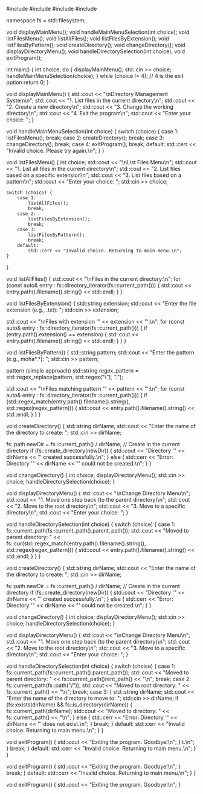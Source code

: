 #include <filesystem>
#include <vector>
#include <regex>
#include <string>

namespace fs = std::filesystem;

void displayMainMenu();
void handleMainMenuSelection(int choice);
void listFilesMenu();
void listAllFiles();
void listFilesByExtension();
void listFilesByPattern();
void createDirectory();
void changeDirectory();
void displayDirectoryMenu();
void handleDirectorySelection(int choice);
void exitProgram();

int main() {
    int choice;
    do {
        displayMainMenu();
        std::cin >> choice;
        handleMainMenuSelection(choice);
    } while (choice != 4); // 4 is the exit option
    return 0;
}

void displayMainMenu() {
    std::cout << "\nDirectory Management System\n";
    std::cout << "1. List files in the current directory\n";
    std::cout << "2. Create a new directory\n";
    std::cout << "3. Change the working directory\n";
    std::cout << "4. Exit the program\n";
    std::cout << "Enter your choice: ";
}

void handleMainMenuSelection(int choice) {
    switch (choice) {
        case 1:
            listFilesMenu();
            break;
        case 2:
            createDirectory();
            break;
        case 3:
            changeDirectory();
            break;
        case 4:
            exitProgram();
            break;
        default:
            std::cerr << "Invalid choice. Please try again.\n";
    }
}

void listFilesMenu() {
    int choice;
    std::cout << "\nList Files Menu\n";
    std::cout << "1. List all files in the current directory\n";
    std::cout << "2. List files based on a specific extension\n";
    std::cout << "3. List files based on a pattern\n";
    std::cout << "Enter your choice: ";
    std::cin >> choice;

    switch (choice) {
        case 1:
            listAllFiles();
            break;
        case 2:
            listFilesByExtension();
            break;
        case 3:
            listFilesByPattern();
            break;
        default:
            std::cerr << "Invalid choice. Returning to main menu.\n";
    }
}

void listAllFiles() {
    std::cout << "\nFiles in the current directory:\n";
    for (const auto& entry : fs::directory_iterator(fs::current_path())) {
        std::cout << entry.path().filename().string() << std::endl;
    }
}

void listFilesByExtension() {
    std::string extension;
    std::cout << "Enter the file extension (e.g., .txt): ";
    std::cin >> extension;

std::cout << "\nFiles with extension '" << extension << "':\n";
    for (const auto& entry : fs::directory_iterator(fs::current_path())) {
        if (entry.path().extension() == extension) {
            std::cout << entry.path().filename().string() << std::endl;
        }
    }
}

void listFilesByPattern() {
    std::string pattern;
    std::cout << "Enter the pattern (e.g., moha*.*): ";
    std::cin >> pattern;

 pattern (simple approach)
    std::string regex_pattern = std::regex_replace(pattern, std::regex("\\*"), ".*");

std::cout << "\nFiles matching pattern '" << pattern << "':\n";
    for (const auto& entry : fs::directory_iterator(fs::current_path())) {
        if (std::regex_match(entry.path().filename().string(), std::regex(regex_pattern))) {
            std::cout << entry.path().filename().string() << std::endl;
        }
    }
}

void createDirectory() {
    std::string dirName;
    std::cout << "Enter the name of the directory to create: ";
    std::cin >> dirName;

fs::path newDir = fs::current_path() / dirName; // Create in the current directory
    if (fs::create_directory(newDir)) {
        std::cout << "Directory '" << dirName << "' created successfully.\n";
    } else {
        std::cerr << "Error: Directory '" << dirName << "' could not be created.\n";
    }
}

void changeDirectory() {
    int choice;
    displayDirectoryMenu();
    std::cin >> choice;
    handleDirectorySelection(choice);
}

void displayDirectoryMenu() {
    std::cout << "\nChange Directory Menu\n";
    std::cout << "1. Move one step back (to the parent directory)\n";
    std::cout << "2. Move to the root directory\n";
    std::cout << "3. Move to a specific directory\n";
    std::cout << "Enter your choice: ";
}

void handleDirectorySelection(int choice) {
    switch (choice) {
        case 1:
            fs::current_path(fs::current_path().parent_path());
            std::cout << "Moved to parent directory: " << fs::cur(std::regex_match(entry.path().filename().string(), std::regex(regex_pattern))) {
            std::cout << entry.path().filename().string() << std::endl;
        }
    }
}

void createDirectory() {
    std::string dirName;
    std::cout << "Enter the name of the directory to create: ";
    std::cin >> dirName;

  fs::path newDir = fs::current_path() / dirName; // Create in the current directory
    if (fs::create_directory(newDir)) {
        std::cout << "Directory '" << dirName << "' created successfully.\n";
    } else {
        std::cerr << "Error: Directory '" << dirName << "' could not be created.\n";
    }
}

void changeDirectory() {
    int choice;
    displayDirectoryMenu();
    std::cin >> choice;
    handleDirectorySelection(choice);
}

void displayDirectoryMenu() {
    std::cout << "\nChange Directory Menu\n";
    std::cout << "1. Move one step back (to the parent directory)\n";
    std::cout << "2. Move to the root directory\n";
    std::cout << "3. Move to a specific directory\n";
    std::cout << "Enter your choice: ";
}

void handleDirectorySelection(int choice) {
    switch (choice) {
        case 1:
            fs::current_path(fs::current_path().parent_path());
            std::cout << "Moved to parent directory: " << fs::current_path()rent_path() << "\n";
            break;
        case 2:
            fs::current_path(fs::path("/"));
            std::cout << "Moved to root directory: " << fs::current_path() << "\n";
            break;
        case 3: {
            std::string dirName;
            std::cout << "Enter the name of the directory to move to: ";
            std::cin >> dirName;
            if (fs::exists(dirName) && fs::is_directory(dirName)) {
                fs::current_path(dirName);
                std::cout << "Moved to directory: " << fs::current_path() << "\n";
            } else {
                std::cerr << "Error: Directory '" << dirName << "' does not exist.\n";
            }
            break;
        }
        default:
            std::cerr << "Invalid choice. Returning to main menu.\n";
    }
}

void exitProgram() {
    std::cout << "Exiting the program. Goodbye!\n";
}
t.\n";
            }
            break;
        }
        default:
            std::cerr << "Invalid choice. Returning to main menu.\n";
    }
}

void exitProgram() {
    std::cout << "Exiting the program. Goodbye!\n";
}
        break;
        }
        default:
            std::cerr << "Invalid choice. Returning to main menu.\n";
    }
}

void exitProgram() {
    std::cout << "Exiting the program. Goodbye!\n";
}
